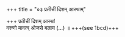 +++
title = "०३ प्रतीचीं दिशम् आस्थाम्"

+++
प्रतीचीं दिशम् आस्थां  
वरुणो मावत्व् ओजसे बलाय (…) ॥ +++(see 1bcd)+++